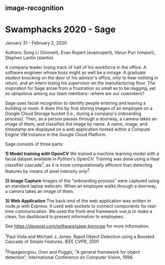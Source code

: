 ## image-recognition
# Swamphacks 2020 - Sage
January 31 - February 2, 2020

Authors: Song Li (Gnoseil), Evan Rupert (evanrupert), Varun Puri (vmpuri), Stephen Lantin (slantin)

A company leader losing track of half of his workforce in the office. A software engineer whose boss might as well be a mirage. A graduate student knocking on the door of his advisor's office, only to hear nothing in return, and an intern losing his supervisor on the manufacturing floor. The inspiration for Sage arose from a frustration so small as to be nagging, yet so ubiquitous among our team members--where are our coworkers?

Sage uses facial recognition to identify people entering and leaving a building or room. It does this by first storing images of an employee on a Google Cloud Storage bucket (i.e., during a company's onboarding process). Then, as a person passes through a doorway, a camera takes an image of them, and classifies the image by name. A name, image, and timestamp are displayed on a web application hosted within a Compute Engine VM instance in the Google Cloud Platform.

Sage consists of three parts:

<b>1) Model training with OpenCV</b>
We trained a machine learning model with a facial dataset available in Python's OpenCV. Training was done using a Haar classifier cascade<sup>1</sup>, as it is more computationally efficient than detecting features by means of pixel intensity only<sup>2</sup>.

<b>2) Image Capture</b>
Images of the "onboarding process" were captured using an standard laptop webcam. When an employee walks through a doorway, a camera takes an image of them.

<b>3) Web Application</b>
The back-end of the web application was written in node.js with Express. It used web sockets to connect components for real-time communication. We used the front-end framework vue.js to make a clean, fun dashboard to present information to employees.

See https://devpost.com/software/sage-kpmcgw for more information.

<sup>1</sup>Paul Viola and Michael J. Jones. Rapid Object Detection using a Boosted Cascade of Simple Features. IEEE CVPR, 2001

<sup>2</sup>Papageorgiou, Oren and Poggio, "A general framework for object detection", International Conference on Computer Vision, 1998.
